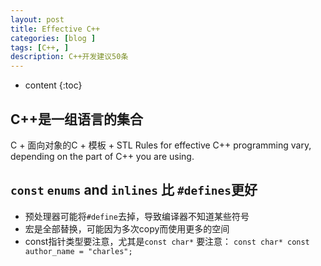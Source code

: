 ```yaml
---
layout: post
title: Effective C++
categories: [blog ]
tags: [C++, ]
description: C++开发建议50条
---
```


* content
{:toc}

##  C++是一组语言的集合
C + 面向对象的C + 模板 + STL
Rules for effective C++ programming vary, depending on the part of C++ you are using.
 
## `const` `enums` and `inlines` 比 `#defines`更好
* 预处理器可能将`#define`去掉，导致编译器不知道某些符号
* 宏是全部替换，可能因为多次copy而使用更多的空间
* const指针类型要注意，尤其是`const char*` 要注意：
`const char* const author_name = "charles";`

